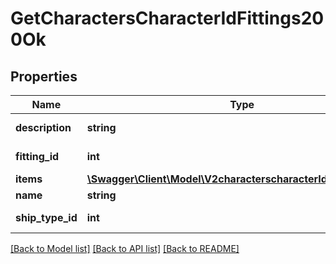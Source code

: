 # GetCharactersCharacterIdFittings200Ok

## Properties
Name | Type | Description | Notes
------------ | ------------- | ------------- | -------------
**description** | **string** | description string | 
**fitting_id** | **int** | fitting_id integer | 
**items** | [**\Swagger\Client\Model\V2characterscharacterIdfittingsItems[]**](V2characterscharacterIdfittingsItems.md) | items array | 
**name** | **string** | name string | 
**ship_type_id** | **int** | ship_type_id integer | 

[[Back to Model list]](../README.md#documentation-for-models) [[Back to API list]](../README.md#documentation-for-api-endpoints) [[Back to README]](../README.md)


